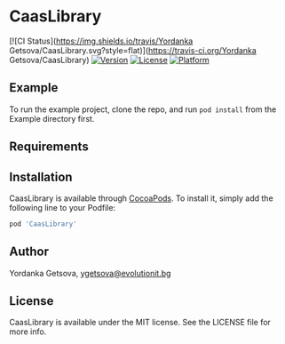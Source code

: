 # CaasLibrary

[![CI Status](https://img.shields.io/travis/Yordanka Getsova/CaasLibrary.svg?style=flat)](https://travis-ci.org/Yordanka Getsova/CaasLibrary)
[![Version](https://img.shields.io/cocoapods/v/CaasLibrary.svg?style=flat)](https://cocoapods.org/pods/CaasLibrary)
[![License](https://img.shields.io/cocoapods/l/CaasLibrary.svg?style=flat)](https://cocoapods.org/pods/CaasLibrary)
[![Platform](https://img.shields.io/cocoapods/p/CaasLibrary.svg?style=flat)](https://cocoapods.org/pods/CaasLibrary)

## Example

To run the example project, clone the repo, and run `pod install` from the Example directory first.

## Requirements

## Installation

CaasLibrary is available through [CocoaPods](https://cocoapods.org). To install
it, simply add the following line to your Podfile:

```ruby
pod 'CaasLibrary'
```

## Author

Yordanka Getsova, ygetsova@evolutionit.bg

## License

CaasLibrary is available under the MIT license. See the LICENSE file for more info.
